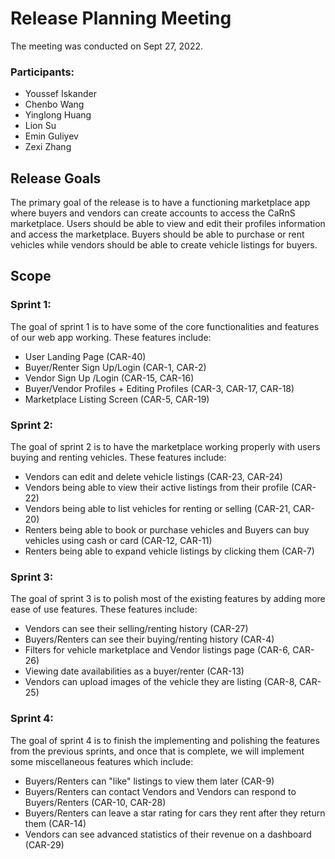 # Release Planning Meeting
The meeting was conducted on Sept 27, 2022.
### Participants: 
* Youssef Iskander
* Chenbo Wang
* Yinglong Huang
* Lion Su
* Emin Guliyev
* Zexi Zhang


## Release Goals
The primary goal of the release is to have a functioning marketplace app where buyers and vendors can create accounts to access the CaRnS marketplace. Users should be able to view and edit their profiles information and access the marketplace. Buyers should be able to purchase or rent vehicles while vendors should be able to create vehicle listings for buyers.

## Scope 

### Sprint 1: 
The goal of sprint 1 is to have some of the core functionalities and features of our web app working. These features include: 
* User Landing Page (CAR-40)
* Buyer/Renter Sign Up/Login (CAR-1, CAR-2)
* Vendor Sign Up /Login (CAR-15, CAR-16)
* Buyer/Vendor Profiles + Editing Profiles (CAR-3, CAR-17, CAR-18)
* Marketplace Listing Screen (CAR-5, CAR-19)
### Sprint 2:
The goal of sprint 2 is to have the marketplace working properly with users buying and renting vehicles. These features include: 
* Vendors can edit and delete vehicle listings (CAR-23, CAR-24)
* Vendors being able to view their active listings from their profile (CAR-22)
* Vendors being able to list vehicles for renting or selling (CAR-21, CAR-20)
* Renters being able to book or purchase vehicles and Buyers can buy vehicles using cash or card (CAR-12, CAR-11)
* Renters being able to expand vehicle listings by clicking them (CAR-7)
### Sprint 3:
The goal of sprint 3 is to polish most of the existing features by adding more ease of use features. These features include:
* Vendors can see their selling/renting history (CAR-27)
* Buyers/Renters can see their buying/renting history (CAR-4)
* Filters for vehicle marketplace and Vendor listings page (CAR-6, CAR-26)
* Viewing date availabilities as a buyer/renter (CAR-13)
* Vendors can upload images of the vehicle they are listing (CAR-8, CAR- 25)
### Sprint 4: 
The goal of sprint 4 is to finish the implementing and polishing the features from the previous sprints, and once that is complete, we will implement some miscellaneous features which include:
* Buyers/Renters can "like" listings to view them later (CAR-9)
* Buyers/Renters can contact Vendors and Vendors can respond to Buyers/Renters (CAR-10, CAR-28)
* Buyers/Renters can leave a star rating for cars they rent after they return them (CAR-14)
* Vendors can see advanced statistics of their revenue on a dashboard (CAR-29)
